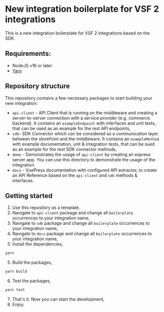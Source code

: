 # New integration boilerplate for VSF 2 integrations

This is a new integration boilerplate for VSF 2 integrations based on the SDK.

## Requirements:

- NodeJS v16 or later
- [Yarn](https://yarnpkg.com/)

## Repository structure

This repository contains a few necessary packages to start building your new integration:

- `api-client` - API Client that is running on the middleware and creating a server-to-server connection with a service provider (e.g. commerce backend). It contains an `exampleEndpoint` with interfaces and unit tests, that can be used as an example for the rest API endpoints,
- `sdk`- SDK Connector which can be considered as a communication layer between the storefront and the middleware. It contains an `exampleMethod` with example documentation, unit & integration tests, that can be sued as an example for the rest SDK connector methods,
- `demo` - Demonstrates the usage of `api-client` by creating an express server app. You can use this directory to demonstrate the usage of the integration.
- `docs` - VuePress documentation with configured API extractor, to create an API Reference based on the `api-client` and `sdk` methods & interfaces.

## Getting started

1. Use this repository as a template.
2. Navigate to `api-client` package and change all `boilerplate` occurrences to your integration name,
3. Navigate to `sdk` package and change all `boilerplate` occurrences to your integration name,
4. Navigate to `docs` package and change all `boilerplate` occurrences to your integration name,
5. Install the dependencies,

```bash
yarn
```

5. Build the packages,

```bash
yarn build
```

6. Test the packages,

```bash
yarn test
```

7.  That's it. Now you can start the development,
8.  Enjoy.

